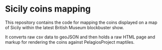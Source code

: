Sicily coins mapping 
====================

This repository contains the code for mapping the coins displayed on a map of Sicily within the latest British Museum blockbuster show.

It converts raw csv data to geoJSON and then holds a raw HTML page and markup for rendering the coins against PelagiosProject maptiles.